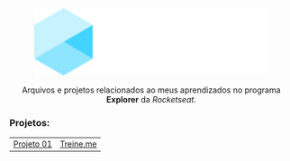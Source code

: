<p align="center"><img height="120" src="./.github/explorer-logo.svg"></p>
<p align="center">Arquivos e projetos relacionados ao meus aprendizados no programa <strong>Explorer</strong> da <i>Rocketseat</i>.</p>

### Projetos:
<table>
<tbody>
    <tr>
        <td><a target="_blank" href="https://luizfranzon.github.io/explorer/Projetos/Projeto-01/">Projeto 01</a></td>
        <td><a target="_blank" href="https://luizfranzon.github.io/explorer/Projetos/Projeto-02/">Treine.me</a></td>
        <!-- <td><a href=""></a></td>
        <td><a href=""></a></td>
        <td><a href=""></a></td>
        <td><a href=""></a></td> -->
    </tr>
</tbody>
</table>
